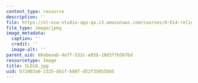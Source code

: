```yaml
---
content_type: resource
description: ''
file: https://ol-ocw-studio-app-qa.s3.amazonaws.com/courses/4-614-religious-architecture-and-islamic-cultures-fall-2002/b72d03a02325bb1fb80fd52f35055bb5_SLD18.jpg
file_type: image/jpeg
image_metadata:
  caption: ''
  credit: ''
  image-alt: ''
parent_uid: 68abeaab-4eff-532c-e858-18d3ffb567bd
resourcetype: Image
title: SLD18.jpg
uid: b72d03a0-2325-bb1f-b80f-d52f35055bb5
---
```

